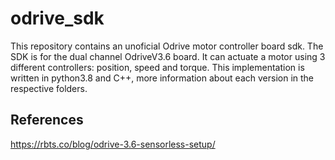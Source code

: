 # odrive_sdk
This repository contains an unoficial Odrive motor controller board sdk. The SDK is for the dual channel OdriveV3.6 board. It can actuate a motor using 3 different controllers: position, speed and torque. This implementation is written in python3.8 and C++, more information about each version in the respective folders.

## References
https://rbts.co/blog/odrive-3.6-sensorless-setup/

